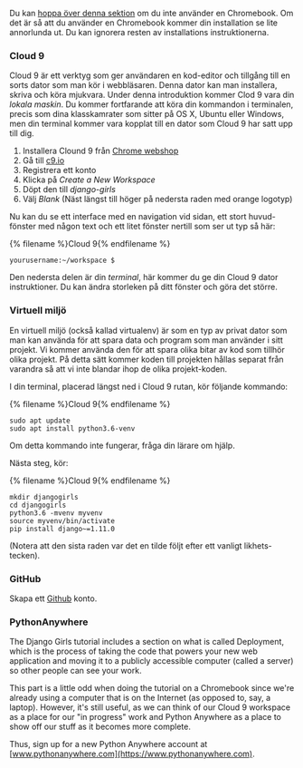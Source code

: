 Du kan [hoppa över denna sektion](http://tutorial.djangogirls.org/en/installation/#install-python) om du inte använder en Chromebook. Om det är så att du använder en Chromebook kommer din installation se lite annorlunda ut. Du kan ignorera resten av installations instruktionerna.

### Cloud 9

Cloud 9 är ett verktyg som ger användaren en kod-editor och tillgång till en sorts dator som man kör i webbläsaren. Denna dator kan man installera, skriva och köra mjukvara. Under denna introduktion kommer Clod 9 vara din *lokala maskin*. Du kommer fortfarande att köra din kommandon i terminalen, precis som dina klasskamrater som sitter på OS X, Ubuntu eller Windows, men din terminal kommer vara kopplat till en dator som Cloud 9 har satt upp till dig.

1. Installera Clound 9 från [Chrome webshop](https://chrome.google.com/webstore/detail/cloud9/nbdmccoknlfggadpfkmcpnamfnbkmkcp)
2. Gå till [c9.io](https://c9.io)
3. Registrera ett konto
4. Klicka på *Create a New Workspace*
5. Döpt den till *django-girls*
6. Välj *Blank* (Näst längst till höger på nedersta raden med orange logotyp)

Nu kan du se ett interface med en navigation vid sidan, ett stort huvud-fönster med någon text och ett litet fönster nertill som ser ut typ så här:

{% filename %}Cloud 9{% endfilename %}

    yourusername:~/workspace $
    

Den nedersta delen är din *terminal*, här kommer du ge din Cloud 9 dator instruktioner. Du kan ändra storleken på ditt fönster och göra det större.

### Virtuell miljö

En virtuell miljö (också kallad virtualenv) är som en typ av privat dator som man kan använda för att spara data och program som man använder i sitt projekt. Vi kommer använda den för att spara olika bitar av kod som tillhör olika projekt. På detta sätt kommer koden till projekten hållas separat från varandra så att vi inte blandar ihop de olika projekt-koden.

I din terminal, placerad längst ned i Cloud 9 rutan, kör följande kommando:

{% filename %}Cloud 9{% endfilename %}

    sudo apt update
    sudo apt install python3.6-venv
    

Om detta kommando inte fungerar, fråga din lärare om hjälp.

Nästa steg, kör:

{% filename %}Cloud 9{% endfilename %}

    mkdir djangogirls
    cd djangogirls
    python3.6 -mvenv myvenv
    source myvenv/bin/activate
    pip install django~=1.11.0
    

(Notera att den sista raden var det en tilde följt efter ett vanligt likhets-tecken).

### GitHub

Skapa ett [Github](https://github.com) konto.

### PythonAnywhere

The Django Girls tutorial includes a section on what is called Deployment, which is the process of taking the code that powers your new web application and moving it to a publicly accessible computer (called a server) so other people can see your work.

This part is a little odd when doing the tutorial on a Chromebook since we're already using a computer that is on the Internet (as opposed to, say, a laptop). However, it's still useful, as we can think of our Cloud 9 workspace as a place for our "in progress" work and Python Anywhere as a place to show off our stuff as it becomes more complete.

Thus, sign up for a new Python Anywhere account at [www.pythonanywhere.com](https://www.pythonanywhere.com).